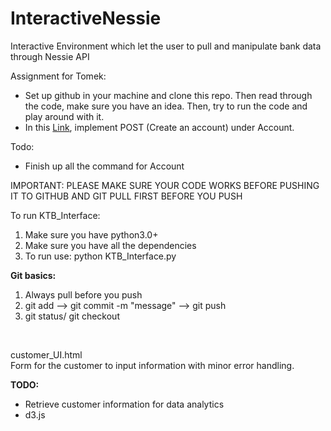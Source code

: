 # InteractiveNessie
Interactive Environment which let the user to pull and manipulate bank data  through Nessie API

Assignment for Tomek: 
* Set up github in your machine and clone this repo. Then read through the code, make sure you have an idea. Then, try to run the code and play around with it.
* In this [Link](http://api.reimaginebanking.com/documentation#!/Account/get_accounts_id), implement POST (Create an account) under Account. 

Todo: 
* Finish up all the command for Account

IMPORTANT: PLEASE MAKE SURE YOUR CODE WORKS BEFORE PUSHING IT TO GITHUB AND GIT PULL FIRST BEFORE YOU PUSH

To run KTB_Interface:
1. Make sure you have python3.0+
2. Make sure you have all the dependencies
3. To run use: python KTB_Interface.py


<b>Git basics:</b>
1. Always pull before you push
2. git add <file> --> git commit -m "message" --> git push
3. git status/ git checkout <file>
<br />

customer_UI.html <br />
Form for the customer to input information with minor error handling. 
<br />

<b>TODO:</b>
* Retrieve customer information for data analytics
* d3.js
